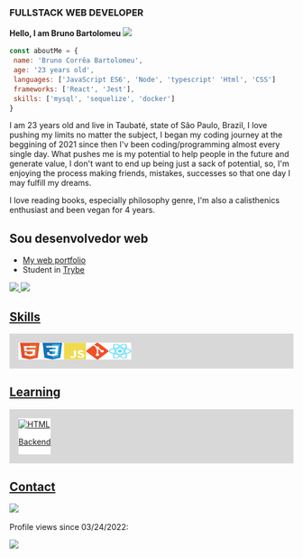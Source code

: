 ### FULLSTACK WEB DEVELOPER


<strong>Hello, I am Bruno Bartolomeu <img src="https://raw.githubusercontent.com/kaueMarques/kaueMarques/master/hi.gif" width="25px"></strong> 


```Javascript
const aboutMe = {
 name: 'Bruno Corrêa Bartolomeu',
 age: '23 years old',
 languages: ['JavaScript ES6', 'Node', 'typescript' 'Html', 'CSS']
 frameworks: ['React', 'Jest'],
 skills: ['mysql', 'sequelize', 'docker']
}
```

<p>I am 23 years old and live in Taubaté, state of São Paulo, Brazil, I love pushing my limits no matter the subject, I began my coding journey at the beggining of 2021 since then I'v been coding/programming almost every single day.
What pushes me is my potential to help people in the future and generate value, I don't want to end up being just a sack of potential, so, I'm enjoying the process making friends, mistakes, successes so that one day I may fulfill my dreams.
</p>

<p>I love reading books, especially philosophy genre, I'm also a calisthenics enthusiast and been vegan for 4 years.</p>

## Sou desenvolvedor web
- [My web portfolio](https://brunocbart.github.io/)
- Student in [Trybe
](https://www.betrybe.com/)

 <div>
  <a href="https://github.com/BrunoCBart">
  <img height="152em" src="https://github-readme-stats.vercel.app/api?username=BrunoCbart&show_icons=true&hide_border=true&count_private=true&theme=tokyonight"/>
  <img height="152em" src="https://github-readme-stats.vercel.app/api/top-langs/?username=BrunoCbart&langs_count=10&count_private=true&hide_border=true&theme=tokyonight&layout=compact"/>
<div>

## Skills

<div style="display: flex; padding: 1rem;background-color: rgba(216, 216, 216); "><br>
  <img align="center" alt="HTML" height="30" width="40" src="https://raw.githubusercontent.com/devicons/devicon/master/icons/html5/html5-original.svg">
  <img align="center" alt="CSS" height="30" width="40" src="https://raw.githubusercontent.com/devicons/devicon/master/icons/css3/css3-original.svg">
  <img align="center" alt="JS" height="30" width="40" src="https://raw.githubusercontent.com/devicons/devicon/master/icons/javascript/javascript-plain.svg">
  <img align="center" alt="JS" height="30" width="40" src="https://raw.githubusercontent.com/devicons/devicon/master/icons/git/git-original.svg">
 <img align="center" alt="HTML" height="30" width="40" src="https://raw.githubusercontent.com/devicons/devicon/master/icons/react/react-original.svg">
</div>
  
  ## Learning

<div style="display: flex; padding: 1rem;background-color: rgba(216, 216, 216)"><br>
 <div style="background-color: #ffffff">
  <img align="center" alt="HTML" height="30" width="40" src="https://cdn-icons-png.flaticon.com/512/3668/3668474.png">
  <p>Backend</p>
 </div>
</div>
 
## Contact

<div> 
  <a href="https://www.linkedin.com/in/brunobartolomeu/" target="_blank"><img src="https://img.shields.io/badge/-LinkedIn-%230077B5?style=for-the-badge&logo=linkedin&logoColor=white" target="_blank"></a>  
</div>
 
 <div>
  <p>Profile views since 03/24/2022:</p>
  <p><img alingn="center" src="https://profile-counter.glitch.me/BrunoCBart/count.svg"></p>
</div>
